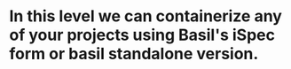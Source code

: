 # In this level we can containerize any of your projects using Basil's iSpec form or basil standalone version.